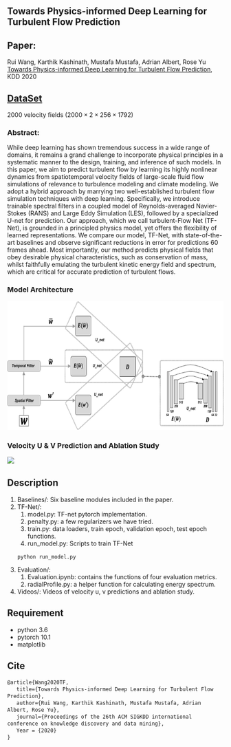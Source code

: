 ## Towards Physics-informed Deep Learning for Turbulent Flow Prediction
## Paper: 
Rui Wang, Karthik Kashinath, Mustafa Mustafa, Adrian Albert, Rose Yu [Towards Physics-informed Deep Learning for Turbulent Flow Prediction](https://ucsdml.github.io/jekyll/update/2020/08/23/TF-Net.html), KDD 2020

## [DataSet](https://drive.google.com/drive/folders/1VOtLjfAkCWJePiacoDxC-nrgCREKvrpE?usp=sharing.)
2000 velocity fields ($2000\times2\times256\times1792$)

### Abstract:
While deep learning has shown tremendous success in a wide range of domains, it remains a grand challenge to incorporate physical principles in a systematic manner to the design, training, and inference of such models. In this paper, we aim to predict turbulent flow by learning its highly nonlinear dynamics from spatiotemporal velocity fields of large-scale fluid flow simulations of relevance to turbulence modeling and climate modeling. We adopt a hybrid approach by marrying two well-established turbulent flow simulation techniques with deep learning. Specifically, we introduce trainable spectral filters in a coupled model of Reynolds-averaged Navier-Stokes (RANS) and Large Eddy Simulation (LES), followed by a specialized U-net for prediction. Our approach, which we call turbulent-Flow Net (TF-Net), is grounded in a principled physics model, yet offers the flexibility of learned representations. We compare our model, TF-Net, with state-of-the-art baselines and observe significant reductions in error for predictions 60 frames ahead. Most importantly, our method predicts physical fields that obey desirable physical characteristics, such as conservation of mass, whilst faithfully emulating the turbulent kinetic energy field and spectrum, which are critical for accurate prediction of turbulent flows.

### Model Architecture
<img src="./model.png" width="700" height="300">


### Velocity U & V Prediction and Ablation Study
![](Videos/all.gif)


## Description
1. Baselines/: Six baseline modules included in the paper.
2. TF-Net/: 
   1. model.py: TF-net pytorch implementation.
   2. penalty.py: a few regularizers we have tried.
   3. train.py: data loaders, train epoch, validation epoch, test epoch functions.
   4. run_model.py: Scripts to train TF-Net
   ```
   python run_model.py
   ```
3. Evaluation/:
   1. Evaluation.ipynb: contains the functions of four evaluation metrics.
   2. radialProfile.py: a helper function for calculating energy spectrum.
4. Videos/: Videos of velocity u, v predictions and ablation study.

## Requirement 
* python 3.6
* pytorch 10.1
* matplotlib

## Cite
```
@article{Wang2020TF,
   title={Towards Physics-informed Deep Learning for Turbulent Flow Prediction},
   author={Rui Wang, Karthik Kashinath, Mustafa Mustafa, Adrian Albert, Rose Yu},
   journal={Proceedings of the 26th ACM SIGKDD international conference on knowledge discovery and data mining},
   Year = {2020}
}	
```
